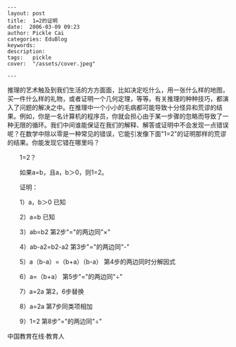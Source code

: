 
    ---
    layout: post  
    title:  1=2的证明  
    date:  2006-03-09 09:23  
    author: Pickle Cai  
    categories: EduBlog  
    keywords: 
    description:   
    tags:	pickle   
    cover:  "/assets/cover.jpeg"  

    ---  
    
推理的艺术触及到我们生活的方方面面，比如决定吃什么，用一张什么样的地图，买一件什么样的礼物，或者证明一个几何定理，等等。有关推理的种种技巧，都演入了问题的解决之中。在推理中一个小小的毛病都可能导致十分怪异和荒谬的结果。例如，你是一名计算机的程序员，你就会担心由于某一步骤的忽略而导致了一种无限的循环。我们中间谁能保证在我们的解释、解答或证明中不会发现一点错误呢？在数学中除以零是一种常见的错误，它能引发像下面"1=2"的证明那样的荒谬的结果。你能发现它错在哪里吗？ 



　　1=2？ 



　　如果a=b，且a，b＞0，则1=2。 



　　证明： 



　　1）a，b＞0 已知 



　　2）a=b 已知 



　　3）ab=b2 第2步"="的两边同"×" 



　　4）ab-a2=b2-a2 第3步"="的两边同"-" 



　　5）a（b-a）=（b+a）（b-a） 第4步的两边同时分解因式 



　　6）a=（b+a） 第5步"="的两边同"÷" 



　　7）a=2a 第2，6步替换 



　　8）a=2a 第7步同类项相加 



　　9）1=2 第8步"="的两边同"÷"



		    
 中国教育在线·教育人


